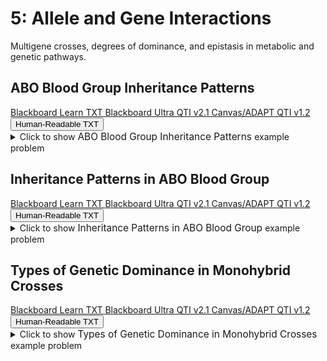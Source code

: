 # 5: Allele and Gene Interactions

Multigene crosses, degrees of dominance, and epistasis in metabolic and genetic pathways.

## ABO Blood Group Inheritance Patterns

<div id="blood_type_mother-button-container" class="button-container">
<a class="md-button custom-button bb_text" href="bbq-blood_type_mother-questions.txt" download title="Download bbq-blood_type_mother-questions.txt" aria-label="Click to download the Blackboard Learn TXT file (bbq-blood_type_mother-questions.txt)">
    <i class="fa fa-download"></i>Blackboard Learn TXT
</a>
<a class="md-button custom-button bb_qti" href="downloads/blackboard_qti_v2_1-blood_type_mother.zip" download title="Download blackboard_qti_v2_1-blood_type_mother.zip" aria-label="Click to download the Blackboard Ultra QTI v2.1 file (blackboard_qti_v2_1-blood_type_mother.zip)">
    <i class="fa fa-download"></i>Blackboard Ultra QTI v2.1
</a>
<a class="md-button custom-button canvas_qti" href="downloads/canvas_qti_v1_2-blood_type_mother.zip" download title="Download canvas_qti_v1_2-blood_type_mother.zip" aria-label="Click to download the Canvas/ADAPT QTI v1.2 file (canvas_qti_v1_2-blood_type_mother.zip)">
    <i class="fa fa-download"></i>Canvas/ADAPT QTI v1.2
</a>
<button class="md-button custom-button human_read" onclick="window.open('downloads/human_readable-blood_type_mother.html', '_blank')" title="View human_readable-blood_type_mother.html" aria-label="Click to view the Human-Readable TXT file (human_readable-blood_type_mother.html)">
    <i class="fa fa-eye"></i> Human-Readable TXT
</button>
</div><details>
  <summary>Click 
    <span style='font-weight: normal;'>
       to show
    </span>
    <span style='font-size: 1.1em; color: var(--md-primary-fg-color--dark)'>
      ABO Blood Group Inheritance Patterns
    </span>
    <span style='font-weight: normal;'>
      example problem
    </span>
  </summary>
  {% include "genetics/topic05/downloads/selftest-blood_type_mother.html" %}

</details>


## Inheritance Patterns in ABO Blood Group

<div id="blood_type_offspring-button-container" class="button-container">
<a class="md-button custom-button bb_text" href="bbq-blood_type_offspring-questions.txt" download title="Download bbq-blood_type_offspring-questions.txt" aria-label="Click to download the Blackboard Learn TXT file (bbq-blood_type_offspring-questions.txt)">
    <i class="fa fa-download"></i>Blackboard Learn TXT
</a>
<a class="md-button custom-button bb_qti" href="downloads/blackboard_qti_v2_1-blood_type_offspring.zip" download title="Download blackboard_qti_v2_1-blood_type_offspring.zip" aria-label="Click to download the Blackboard Ultra QTI v2.1 file (blackboard_qti_v2_1-blood_type_offspring.zip)">
    <i class="fa fa-download"></i>Blackboard Ultra QTI v2.1
</a>
<a class="md-button custom-button canvas_qti" href="downloads/canvas_qti_v1_2-blood_type_offspring.zip" download title="Download canvas_qti_v1_2-blood_type_offspring.zip" aria-label="Click to download the Canvas/ADAPT QTI v1.2 file (canvas_qti_v1_2-blood_type_offspring.zip)">
    <i class="fa fa-download"></i>Canvas/ADAPT QTI v1.2
</a>
<button class="md-button custom-button human_read" onclick="window.open('downloads/human_readable-blood_type_offspring.html', '_blank')" title="View human_readable-blood_type_offspring.html" aria-label="Click to view the Human-Readable TXT file (human_readable-blood_type_offspring.html)">
    <i class="fa fa-eye"></i> Human-Readable TXT
</button>
</div><details>
  <summary>Click 
    <span style='font-weight: normal;'>
       to show
    </span>
    <span style='font-size: 1.1em; color: var(--md-primary-fg-color--dark)'>
      Inheritance Patterns in ABO Blood Group
    </span>
    <span style='font-weight: normal;'>
      example problem
    </span>
  </summary>
  {% include "genetics/topic05/downloads/selftest-blood_type_offspring.html" %}

</details>


## Types of Genetic Dominance in Monohybrid Crosses

<div id="monohybrid_degrees_of_dominance-button-container" class="button-container">
<a class="md-button custom-button bb_text" href="bbq-monohybrid_degrees_of_dominance-questions.txt" download title="Download bbq-monohybrid_degrees_of_dominance-questions.txt" aria-label="Click to download the Blackboard Learn TXT file (bbq-monohybrid_degrees_of_dominance-questions.txt)">
    <i class="fa fa-download"></i>Blackboard Learn TXT
</a>
<a class="md-button custom-button bb_qti" href="downloads/blackboard_qti_v2_1-monohybrid_degrees_of_dominance.zip" download title="Download blackboard_qti_v2_1-monohybrid_degrees_of_dominance.zip" aria-label="Click to download the Blackboard Ultra QTI v2.1 file (blackboard_qti_v2_1-monohybrid_degrees_of_dominance.zip)">
    <i class="fa fa-download"></i>Blackboard Ultra QTI v2.1
</a>
<a class="md-button custom-button canvas_qti" href="downloads/canvas_qti_v1_2-monohybrid_degrees_of_dominance.zip" download title="Download canvas_qti_v1_2-monohybrid_degrees_of_dominance.zip" aria-label="Click to download the Canvas/ADAPT QTI v1.2 file (canvas_qti_v1_2-monohybrid_degrees_of_dominance.zip)">
    <i class="fa fa-download"></i>Canvas/ADAPT QTI v1.2
</a>
<button class="md-button custom-button human_read" onclick="window.open('downloads/human_readable-monohybrid_degrees_of_dominance.html', '_blank')" title="View human_readable-monohybrid_degrees_of_dominance.html" aria-label="Click to view the Human-Readable TXT file (human_readable-monohybrid_degrees_of_dominance.html)">
    <i class="fa fa-eye"></i> Human-Readable TXT
</button>
</div><details>
  <summary>Click 
    <span style='font-weight: normal;'>
       to show
    </span>
    <span style='font-size: 1.1em; color: var(--md-primary-fg-color--dark)'>
      Types of Genetic Dominance in Monohybrid Crosses
    </span>
    <span style='font-weight: normal;'>
      example problem
    </span>
  </summary>
  {% include "genetics/topic05/downloads/selftest-monohybrid_degrees_of_dominance.html" %}

</details>


